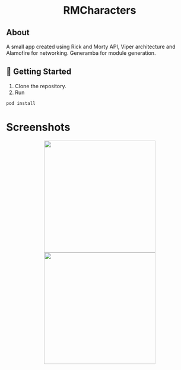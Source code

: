 <h1 align="center">RMCharacters</h1>


## About
A small app created using Rick and Morty API, Viper architecture and Alamofire for networking.
Generamba for module generation.

## 🚀 Getting Started
1. Clone the repository.
2. Run 
```bash
pod install
```
# Screenshots 

<p align="center">
<img src="https://i.imgur.com/jcqoHCs.jpg" width="300" title="">
<img src="https://i.imgur.com/BvARd17.jpg" width="300" title="">
</p>

